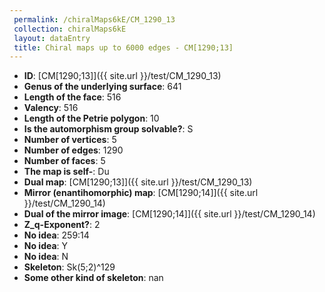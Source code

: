 ```yaml
--- 
 permalink: /chiralMaps6kE/CM_1290_13 
 collection: chiralMaps6kE
 layout: dataEntry
 title: Chiral maps up to 6000 edges - CM[1290;13]
---
```


- **ID**: [CM[1290;13]]({{ site.url }}/test/CM_1290_13)
- **Genus of the underlying surface**: 641
- **Length of the face**: 516
- **Valency**: 516
- **Length of the Petrie polygon**: 10
- **Is the automorphism group solvable?**: S
- **Number of vertices**: 5
- **Number of edges**: 1290
- **Number of faces**: 5
- **The map is self-**: Du
- **Dual map**: [CM[1290;13]]({{ site.url }}/test/CM_1290_13)
- **Mirror (enantihomorphic) map**: [CM[1290;14]]({{ site.url }}/test/CM_1290_14)
- **Dual of the mirror image**: [CM[1290;14]]({{ site.url }}/test/CM_1290_14)
- **Z_q-Exponent?**: 2
- **No idea**:  259:14
- **No idea**: Y
- **No idea**: N
- **Skeleton**: Sk(5;2)^129
- **Some other kind of skeleton**: nan
